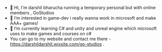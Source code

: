 - 👋 Hi, I'm darshil bharucha running a temporary personal but with online members , GoStudios
- 👀 I’m interested in game-dev i really wanna work in microsoft and make AAA+ games!
- 🌱 I’m currently learning C# and unity and unreal engine which microsoft uses to make games and courses on c#
- You can go to my website and contact me there - https://darshildarshit.wixsite.com/go-studios .

